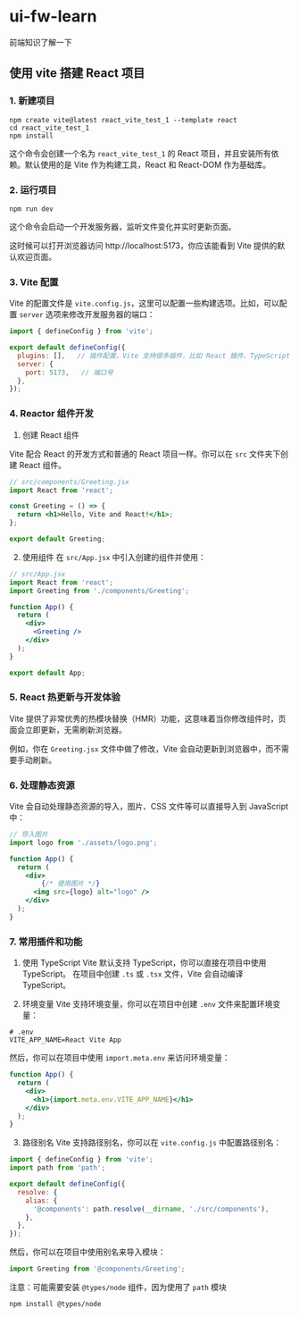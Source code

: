 # ui-fw-learn

前端知识了解一下


## 使用 vite 搭建 React 项目

### 1. 新建项目
```shell
npm create vite@latest react_vite_test_1 --template react
cd react_vite_test_1
npm install
```
这个命令会创建一个名为 `react_vite_test_1` 的 React 项目，并且安装所有依赖。默认使用的是 Vite 作为构建工具，React 和 React-DOM 作为基础库。

### 2. 运行项目
```shell
npm run dev
```
这个命令会启动一个开发服务器，监听文件变化并实时更新页面。  

这时候可以打开浏览器访问 http://localhost:5173，你应该能看到 Vite 提供的默认欢迎页面。

### 3. Vite 配置
Vite 的配置文件是 `vite.config.js`，这里可以配置一些构建选项。比如，可以配置 `server` 选项来修改开发服务器的端口：
```js
import { defineConfig } from 'vite';

export default defineConfig({
  plugins: [],   // 插件配置，Vite 支持很多插件，比如 React 插件、TypeScript 插件等。
  server: {
    port: 5173,   // 端口号
  },
});
```

### 4. Reactor 组件开发
1. 创建 React 组件

Vite 配合 React 的开发方式和普通的 React 项目一样。你可以在 `src` 文件夹下创建 React 组件。
```jsx
// src/components/Greeting.jsx
import React from 'react';

const Greeting = () => {
  return <h1>Hello, Vite and React!</h1>;
};

export default Greeting;
```
2. 使用组件
在 `src/App.jsx` 中引入创建的组件并使用：
```jsx
// src/App.jsx
import React from 'react';
import Greeting from './components/Greeting';

function App() {
  return (
    <div>
      <Greeting />
    </div>
  );
}

export default App;
```

### 5. React 热更新与开发体验
Vite 提供了非常优秀的热模块替换（HMR）功能，这意味着当你修改组件时，页面会立即更新，无需刷新浏览器。

例如，你在 `Greeting.jsx` 文件中做了修改，Vite 会自动更新到浏览器中，而不需要手动刷新。

### 6. 处理静态资源
Vite 会自动处理静态资源的导入，图片、CSS 文件等可以直接导入到 JavaScript 中：
```jsx
// 导入图片
import logo from './assets/logo.png';

function App() {
  return (
    <div>
        {/* 使用图片 */}
      <img src={logo} alt="logo" />
    </div>
  );
}
```

### 7. 常用插件和功能
1. 使用 TypeScript
Vite 默认支持 TypeScript，你可以直接在项目中使用 TypeScript。
在项目中创建 `.ts` 或 `.tsx` 文件，Vite 会自动编译 TypeScript。

2. 环境变量
Vite 支持环境变量，你可以在项目中创建 `.env` 文件来配置环境变量：
```shell
# .env
VITE_APP_NAME=React Vite App
```
然后，你可以在项目中使用 `import.meta.env` 来访问环境变量：
```jsx
function App() {
  return (
    <div>
      <h1>{import.meta.env.VITE_APP_NAME}</h1>
    </div>
  );
}
```

3. 路径别名
Vite 支持路径别名，你可以在 `vite.config.js` 中配置路径别名：
```js
import { defineConfig } from 'vite';
import path from 'path';

export default defineConfig({
  resolve: {
    alias: {
      '@components': path.resolve(__dirname, './src/components'),
    },
  },
});
```
然后，你可以在项目中使用别名来导入模块：
```jsx
import Greeting from '@components/Greeting';
```

注意：可能需要安装 `@types/node` 组件，因为使用了 `path` 模块 
```shell
npm install @types/node
```
